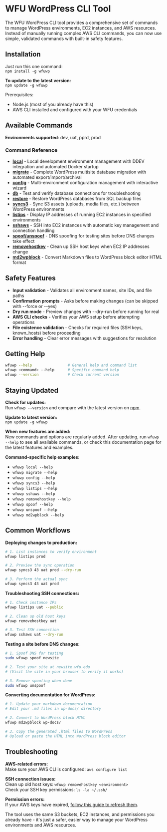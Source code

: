 # WFU WordPress CLI Tool

The WFU WordPress CLI tool provides a comprehensive set of commands to manage WordPress environments, EC2 instances, and AWS resources. Instead of manually running complex AWS CLI commands, you can now use simple, validated commands with built-in safety features.

## Installation

Just run this one command:  
`npm install -g wfuwp`

**To update to the latest version:**  
`npm update -g wfuwp`

Prerequisites:

- Node.js (most of you already have this)
- AWS CLI installed and configured with your WFU credentials

## Available Commands

**Environments supported**: dev, uat, pprd, prod

### Command Reference

- **[local](local.md)** - Local development environment management with DDEV integration and automated Docker startup
- **[migrate](migrate.md)** - Complete WordPress multisite database migration with automated export/import/archival
- **[config](config.md)** - Multi-environment configuration management with interactive wizard
- **[db](db.md)** - Test and verify database connections for troubleshooting
- **[restore](restore.md)** - Restore WordPress databases from SQL backup files
- **[syncs3](syncs3.md)** - Sync S3 assets (uploads, media files, etc.) between WordPress environments
- **[listips](listips.md)** - Display IP addresses of running EC2 instances in specified environments
- **[sshaws](sshaws.md)** - SSH into EC2 instances with automatic key management and connection handling
- **[spoof/unspoof](spoof-unspoof.md)** - DNS spoofing for testing sites before DNS changes take effect
- **[removehostkey](removehostkey.md)** - Clean up SSH host keys when EC2 IP addresses change
- **[md2wpblock](md2wpblock.md)** - Convert Markdown files to WordPress block editor HTML format

## Safety Features

- **Input validation** - Validates all environment names, site IDs, and file paths
- **Confirmation prompts** - Asks before making changes (can be skipped with --force or --yes)
- **Dry run mode** - Preview changes with --dry-run before running for real
- **AWS CLI checks** - Verifies your AWS setup before attempting operations
- **File existence validation** - Checks for required files (SSH keys, known_hosts) before proceeding
- **Error handling** - Clear error messages with suggestions for resolution

## Getting Help

```bash
wfuwp --help                # General help and command list
wfuwp <command> --help      # Specific command help
wfuwp --version             # Check current version
```

## Staying Updated

**Check for updates:**  
Run `wfuwp --version` and compare with the latest version on [npm](https://www.npmjs.com/package/wfuwp).

**Update to latest version:**  
`npm update -g wfuwp`

**When new features are added:**  
New commands and options are regularly added. After updating, run `wfuwp --help` to see all available commands, or check this documentation page for the latest features and examples.

**Command-specific help examples:**

- `wfuwp local --help`
- `wfuwp migrate --help`
- `wfuwp config --help`
- `wfuwp syncs3 --help`
- `wfuwp listips --help`
- `wfuwp sshaws --help`
- `wfuwp removehostkey --help`
- `wfuwp spoof --help`
- `wfuwp unspoof --help`
- `wfuwp md2wpblock --help`

## Common Workflows

**Deploying changes to production:**

```bash
# 1. List instances to verify environment
wfuwp listips prod

# 2. Preview the sync operation
wfuwp syncs3 43 uat prod --dry-run

# 3. Perform the actual sync
wfuwp syncs3 43 uat prod
```

**Troubleshooting SSH connections:**

```bash
# 1. Check instance IPs
wfuwp listips uat --public

# 2. Clean up old host keys
wfuwp removehostkey uat

# 3. Test SSH connection
wfuwp sshaws uat --dry-run
```

**Testing a site before DNS changes:**

```bash
# 1. Spoof DNS for testing
sudo wfuwp spoof newsite

# 2. Test your site at newsite.wfu.edu
# (Visit the site in your browser to verify it works)

# 3. Remove spoofing when done
sudo wfuwp unspoof
```

**Converting documentation for WordPress:**

```bash
# 1. Update your markdown documentation
# Edit your .md files in wp-docs/ directory

# 2. Convert to WordPress block HTML
wfuwp md2wpblock wp-docs/

# 3. Copy the generated .html files to WordPress
# Upload or paste the HTML into WordPress block editor
```

## Troubleshooting

**AWS-related errors:**  
Make sure your AWS CLI is configured: `aws configure list`

**SSH connection issues:**  
Clean up old host keys: `wfuwp removehostkey <environment>`  
Check your SSH key permissions: `ls -la ~/.ssh/`

**Permission errors:**  
If your AWS keys have expired, [follow this guide to refresh them](https://web.dev.wfu.edu/2025/03/regenerating-aws-credentials/).

The tool uses the same S3 buckets, EC2 instances, and permissions you already have - it's just a safer, easier way to manage your WordPress environments and AWS resources.
